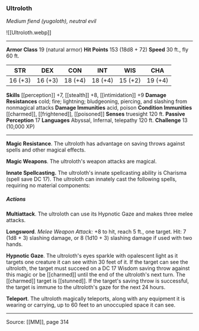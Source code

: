 ### Ultroloth
_Medium fiend (yugoloth), neutral evil_

![[Ultroloth.webp]]




---

**Armor Class** 19 (natural armor)
**Hit Points** 153 (18d8 + 72)
**Speed** 30 ft., fly 60 ft.

| STR     | DEX     | CON     | INT     | WIS     | CHA     |
|---------|---------|---------|---------|---------|---------|
| 16 (+3) | 16 (+3) | 18 (+4) | 18 (+4) | 15 (+2) | 19 (+4) |

**Skills** [[perception]] +7, [[stealth]] +8, [[intimidation]] +9
**Damage Resistances** cold; fire; lightning; bludgeoning, piercing, and slashing from nonmagical attacks
**Damage Immunities** acid, poison
**Condition Immunities** [[charmed]], [[frightened]], [[poisoned]]
**Senses** truesight 120 ft.
**Passive Perception** 17
**Languages** Abyssal, Infernal, telepathy 120 ft.
**Challenge** 13 (10,000 XP)

---

**Magic Resistance**. The ultroloth has advantage on saving throws against spells and other magical effects.

**Magic Weapons**. The ultroloth's weapon attacks are magical.

**Innate Spellcasting.** The ultroloth's innate spellcasting ability is Charisma (spell save DC 17). The ultroloth can innately cast the following spells, requiring no material components:

##### Actions
**Multiattack**. The ultroloth can use its Hypnotic Gaze and makes three melee attacks.

**Longsword**. _Melee Weapon Attack:_ +8 to hit, reach 5 ft., one target. Hit: 7 (1d8 + 3) slashing damage, or 8 (1d10 + 3) slashing damage if used with two hands.

**Hypnotic Gaze**. The ultroloth's eyes sparkle with opalescent light as it targets one creature it can see within 30 feet of it. If the target can see the ultroloth, the target must succeed on a DC 17 Wisdom saving throw against this magic or be [[charmed]] until the end of the ultroloth's next turn. The [[charmed]] target is [[stunned]]. If the target's saving throw is successful, the target is immune to the ultroloth's gaze for the next 24 hours.

**Teleport**. The ultroloth magically teleports, along with any equipment it is wearing or carrying, up to 60 feet to an unoccupied space it can see.


---

Source: [[MM]], page 314